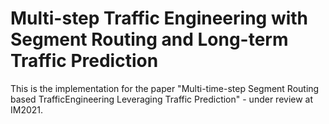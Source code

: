 # Multi-step Traffic Engineering with Segment Routing and Long-term Traffic Prediction

This is the implementation for the paper "Multi-time-step Segment Routing based TrafficEngineering Leveraging Traffic 
Prediction" - under review at IM2021.

